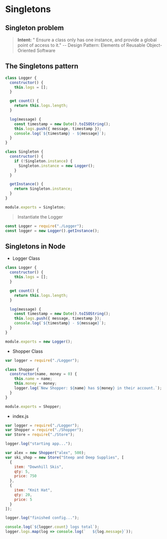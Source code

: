 # Singletons

## Singleton problem

> **Intent:** " Ensure a class only has one instance, and provide a global point of access to it." -- Design Pattern: Elements of Reusable Object-Oriented Software

## The Singletons pattern

```javascript
class Logger {
  constructor() {
    this.logs = [];
  }

  get count() {
    return this.logs.length;
  }

  log(message) {
    const timestamp = new Date().toISOString();
    this.logs.push({ message, timestamp });
    console.log(`${timestamp} - ${message}`);
  }
}

class Singleton {
  constructor() {
    if (!Singleton.instance) {
      Singleton.instance = new Logger();
    }
  }

  getInstance() {
    return Singleton.instance;
  }
}

module.exports = Singleton;
```

> Instantiate the Logger

```javascript
const Logger = require("./Logger");
const logger = new Logger().getInstance();
```

## Singletons in Node

- Logger Class

```javascript
class Logger {
  constructor() {
    this.logs = [];
  }

  get count() {
    return this.logs.length;
  }

  log(message) {
    const timestamp = new Date().toISOString();
    this.logs.push({ message, timestamp });
    console.log(`${timestamp} - ${message}`);
  }
}

module.exports = new Logger();
```

- Shopper Class

```javascript
var logger = require("./Logger");

class Shopper {
  constructor(name, money = 0) {
    this.name = name;
    this.money = money;
    logger.log(`New Shopper: ${name} has ${money} in their account.`);
  }
}

module.exports = Shopper;
```

- index.js

```javascript
var logger = require("./Logger");
var Shopper = require("./Shopper");
var Store = require("./Store");

logger.log("starting app...");

var alex = new Shopper("alex", 500);
var ski_shop = new Store("Steep and Deep Supplies", [
  {
    item: "Downhill Skis",
    qty: 5,
    price: 750
  },
  {
    item: "Knit Hat",
    qty: 20,
    price: 5
  }
]);

logger.log("finished config...");

console.log(`${logger.count} logs total`);
logger.logs.map(log => console.log(`   ${log.message}`));
```
